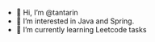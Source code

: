 - 👋 Hi, I’m @tantarin
- 👀 I’m interested in Java and Spring.
- 🌱 I’m currently learning Leetcode tasks


<!---
tantarin/tantarin is a ✨ special ✨ repository because its `README.md` (this file) appears on your GitHub profile.
You can click the Preview link to take a look at your changes.
--->
